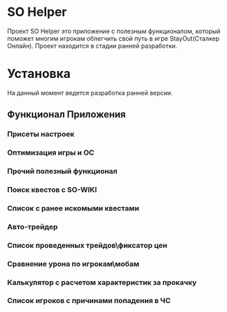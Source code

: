 # SO Helper
 Проект SO Helper это приложение с полезным функционалом, который поможет многим игрокам облегчить свой путь в игре StayOut(Сталкер Онлайн). Проект находится в стадии ранней разработки.
 
 # Установка
 На данный момент ведется разработка ранней версии.
 
 ## Функционал Приложения
 ### Присеты настроек
 ### Оптимизация игры и ОС
 ### Прочий полезный функционал
 ### Поиск квестов с SO-WIKI
 ### Список с ранее искомыми квестами
 ### Авто-трейдер
 ### Список проведенных трейдов\фиксатор цен
 ### Сравнение урона по игрокам\мобам
 ### Калькулятор с расчетом характеристик за прокачку
 ### Список игроков с причинами попадения в ЧС
   
